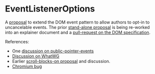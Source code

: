 # EventListenerOptions
A [proposal](https://rawgit.com/RByers/dom/event-listener-options/dom.html#dictdef-eventlisteneroptions) to extend the DOM event pattern to allow authors to opt-in to uncancelable events.  The prior [stand-alone proposal](rbyers.github.io/EventListenerOptions/EventListenerOptions.html) is being re-worked into an explainer document and a [pull-request on the DOM specification](https://github.com/whatwg/dom/pull/82).

References:
 * One [discussion on public-pointer-events](https://lists.w3.org/Archives/Public/public-pointer-events/2015AprJun/0042.html)
 * [Discussion on WhatWG](https://lists.w3.org/Archives/Public/public-whatwg-archive/2015Jul/0018.html)
 * Earlier [scroll-blocks-on proposal](https://docs.google.com/document/d/1aOQRw76C0enLBd0mCG_-IM6bso7DxXwvqTiRWgNdTn8/edit#heading=h.wi06xpj70hhd) and discussion.
 * [Chromium bug](https://code.google.com/p/chromium/issues/detail?id=489802)
